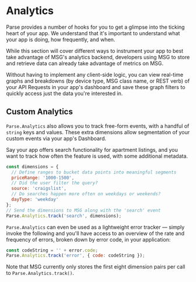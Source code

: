 # Analytics

Parse provides a number of hooks for you to get a glimpse into the ticking heart of your app. We understand that it's important to understand what your app is doing, how frequently, and when.

While this section will cover different ways to instrument your app to best take advantage of MSG's analytics backend, developers using MSG to store and retrieve data can already take advantage of metrics on MSG.

Without having to implement any client-side logic, you can view real-time graphs and breakdowns (by device type, MSG class name, or REST verb) of your API Requests in your app's dashboard and save these graph filters to quickly access just the data you're interested in.


## Custom Analytics

`Parse.Analytics` also allows you to track free-form events, with a handful of `string` keys and values. These extra dimensions allow segmentation of your custom events via your app's Dashboard.

Say your app offers search functionality for apartment listings, and you want to track how often the feature is used, with some additional metadata.

```javascript
const dimensions = {
  // Define ranges to bucket data points into meaningful segments
  priceRange: '1000-1500',
  // Did the user filter the query?
  source: 'craigslist',
  // Do searches happen more often on weekdays or weekends?
  dayType: 'weekday'
};
// Send the dimensions to MSG along with the 'search' event
Parse.Analytics.track('search', dimensions);
```

`Parse.Analytics` can even be used as a lightweight error tracker &mdash; simply invoke the following and you'll have access to an overview of the rate and frequency of errors, broken down by error code, in your application:

```javascript
const codeString = '' + error.code;
Parse.Analytics.track('error', { code: codeString });
```

Note that MSG currently only stores the first eight dimension pairs per call to `Parse.Analytics.track()`.
